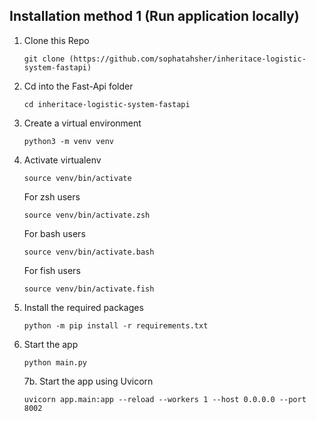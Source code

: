 ## Installation method 1 (Run application locally)

1. Clone this Repo

   `git clone (https://github.com/sophatahsher/inheritace-logistic-system-fastapi)`
2. Cd into the Fast-Api folder

   `cd inheritace-logistic-system-fastapi`
3. Create a virtual environment

   `python3 -m venv venv`
4. Activate virtualenv

   `source venv/bin/activate`

   For zsh users

   `source venv/bin/activate.zsh`

   For bash users

   `source venv/bin/activate.bash`

   For fish users

   `source venv/bin/activate.fish`

5. Install the required packages

   `python -m pip install -r requirements.txt`
6. Start the app

   ```shell
   python main.py
   ```

   7b. Start the app using Uvicorn

   ```shell
   uvicorn app.main:app --reload --workers 1 --host 0.0.0.0 --port 8002